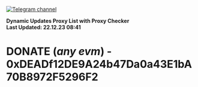 [![Telegram channel](https://img.shields.io/endpoint?url=https://runkit.io/damiankrawczyk/telegram-badge/branches/master?url=https://t.me/n4z4v0d)](https://t.me/n4z4v0d) 

**Dynamic Updates Proxy List with Proxy Checker**  
**Last Updated: 22.12.23 08:41**

# DONATE (_any evm_) - 0xDEADf12DE9A24b47Da0a43E1bA70B8972F5296F2
